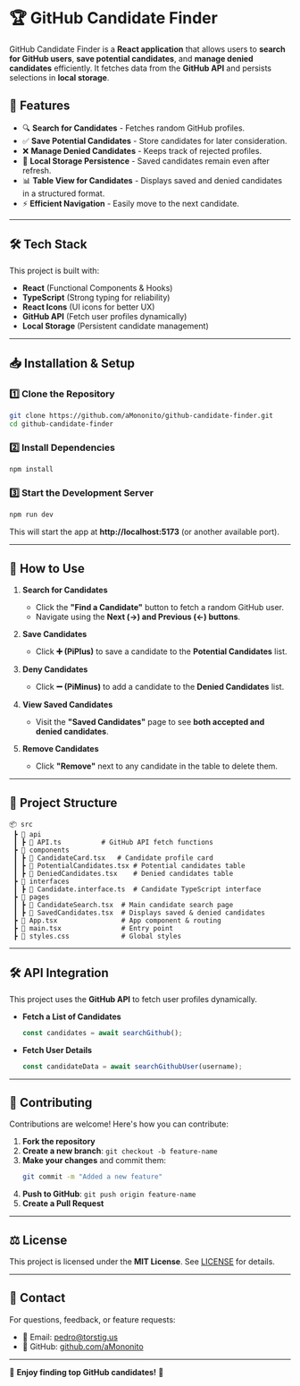 # 🏆 GitHub Candidate Finder

GitHub Candidate Finder is a **React application** that allows users to **search for GitHub users**, **save potential candidates**, and **manage denied candidates** efficiently. It fetches data from the **GitHub API** and persists selections in **local storage**.

## 🚀 Features
- 🔍 **Search for Candidates** - Fetches random GitHub profiles.
- ✅ **Save Potential Candidates** - Store candidates for later consideration.
- ❌ **Manage Denied Candidates** - Keeps track of rejected profiles.
- 📂 **Local Storage Persistence** - Saved candidates remain even after refresh.
- 📊 **Table View for Candidates** - Displays saved and denied candidates in a structured format.
- ⚡ **Efficient Navigation** - Easily move to the next candidate.

---

## 🛠 Tech Stack
This project is built with:
- **React** (Functional Components & Hooks)
- **TypeScript** (Strong typing for reliability)
- **React Icons** (UI icons for better UX)
- **GitHub API** (Fetch user profiles dynamically)
- **Local Storage** (Persistent candidate management)

---

## 📥 Installation & Setup
### 1️⃣ Clone the Repository
```sh
git clone https://github.com/aMononito/github-candidate-finder.git
cd github-candidate-finder
```

### 2️⃣ Install Dependencies
```sh
npm install
```

### 3️⃣ Start the Development Server
```sh
npm run dev
```
This will start the app at **http://localhost:5173** (or another available port).

---

## 🎯 How to Use
1. **Search for Candidates**  
   - Click the **"Find a Candidate"** button to fetch a random GitHub user.
   - Navigate using the **Next (→) and Previous (←) buttons**.

2. **Save Candidates**  
   - Click **➕ (PiPlus)** to save a candidate to the **Potential Candidates** list.

3. **Deny Candidates**  
   - Click **➖ (PiMinus)** to add a candidate to the **Denied Candidates** list.

4. **View Saved Candidates**  
   - Visit the **"Saved Candidates"** page to see **both accepted and denied candidates**.

5. **Remove Candidates**  
   - Click **"Remove"** next to any candidate in the table to delete them.

---

## 📂 Project Structure
```
📦 src
 ┣ 📂 api
 ┃ ┣ 📜 API.ts          # GitHub API fetch functions
 ┣ 📂 components
 ┃ ┣ 📜 CandidateCard.tsx   # Candidate profile card
 ┃ ┣ 📜 PotentialCandidates.tsx # Potential candidates table
 ┃ ┣ 📜 DeniedCandidates.tsx    # Denied candidates table
 ┣ 📂 interfaces
 ┃ ┣ 📜 Candidate.interface.ts  # Candidate TypeScript interface
 ┣ 📂 pages
 ┃ ┣ 📜 CandidateSearch.tsx  # Main candidate search page
 ┃ ┣ 📜 SavedCandidates.tsx  # Displays saved & denied candidates
 ┣ 📜 App.tsx                # App component & routing
 ┣ 📜 main.tsx               # Entry point
 ┣ 📜 styles.css             # Global styles
```

---

## 🛠 API Integration
This project uses the **GitHub API** to fetch user profiles dynamically.

- **Fetch a List of Candidates**  
  ```ts
  const candidates = await searchGithub();
  ```
  
- **Fetch User Details**  
  ```ts
  const candidateData = await searchGithubUser(username);
  ```

---

## 🌟 Contributing
Contributions are welcome! Here's how you can contribute:
1. **Fork the repository**  
2. **Create a new branch**: `git checkout -b feature-name`
3. **Make your changes** and commit them:  
   ```sh
   git commit -m "Added a new feature"
   ```
4. **Push to GitHub**: `git push origin feature-name`
5. **Create a Pull Request**

---

## ⚖️ License
This project is licensed under the **MIT License**. See [LICENSE](LICENSE) for details.

---

## 📩 Contact
For questions, feedback, or feature requests:
- 📧 Email: [pedro@torstig.us](mailto:pedro@torstig.us)
- 🐙 GitHub: [github.com/aMononito](https://github.com/aMononito)

---

🚀 **Enjoy finding top GitHub candidates!** 🎯
